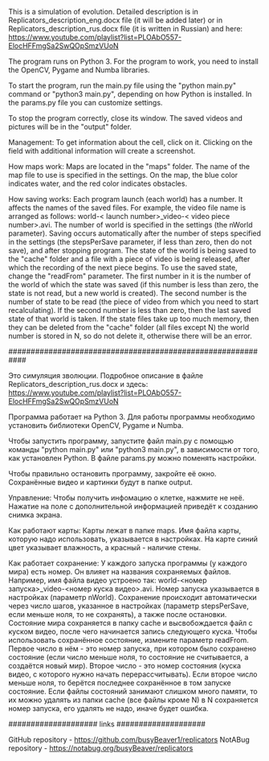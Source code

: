 This is a simulation of evolution. Detailed description is in Replicators_description_eng.docx file (it will be added later) or in Replicators_description_rus.docx file (it is written in Russian) and here: https://www.youtube.com/playlist?list=PLOAbO557-ElocHFFmgSa2SwQOpSmzVUoN

The program runs on Python 3.
For the program to work, you need to install the OpenCV, Pygame and Numba libraries.

To start the program, run the main.py file using the "python main.py" command or "python3 main.py", depending on how Python is installed.
In the params.py file you can customize settings.

To stop the program correctly, close its window.
The saved videos and pictures will be in the "output" folder.

Management:
To get information about the cell, click on it.
Clicking on the field with additional information will create a screenshot.

How maps work:
Maps are located in the "maps" folder. The name of the map file to use is specified in the settings. On the map, the blue color indicates water, and the red color indicates obstacles.

How saving works:
Each program launch (each world) has a number. It affects the names of the saved files. For example, the video file name is arranged as follows: world-< launch number>_video-< video piece number>.avi. The number of world is specified in the settings (the nWorld parameter).
Saving occurs automatically after the number of steps specified in the settings (the stepsPerSave parameter, if less than zero, then do not save), and after stopping program. The state of the world is being saved to the "cache" folder and a file with a piece of video is being released, after which the recording of the next piece begins.
To use the saved state, change the "readFrom" parameter. The first number in it is the number of the world of which the state was saved (if this number is less than zero, the state is not read, but a new world is created). The second number is the number of state to be read (the piece of video from which you need to start recalculating). If the second number is less than zero, then the last saved state of that world is taken.
If the state files take up too much memory, then they can be deleted from the "cache" folder (all files except N) the world number is stored in N, so do not delete it, otherwise there will be an error.

############################################################

Это симуляция зволюции. Подробное описание в файле Replicators_description_rus.docx и здесь: https://www.youtube.com/playlist?list=PLOAbO557-ElocHFFmgSa2SwQOpSmzVUoN

Программа работает на Python 3.
Для работы программы необходимо установить библиотеки OpenCV, Pygame и Numba.

Чтобы запустить программу, запустите файл main.py с помощью команды "python main.py" или "python3 main.py", в зависимости от того, как установлен Python.
В файле params.py можно поменять настройки.

Чтобы правильно остановить программу, закройте её окно.
Cохранённые видео и картинки будут в папке output.

Управление:
Чтобы получить инфомацию о клетке, нажмите не неё. Нажатие на поле с дополнительной информацией приведёт к созданию снимка экрана.

Как работают карты:
Карты лежат в папке maps. Имя файла карты, которую надо использовать, указывается в настройках. На карте синий цвет указывает влажность, а красный - наличие стены.

Как работает сохранение:
У каждого запуска программы (у каждого мира) есть номер. Он влияет на названия сохраняемых файлов. Например, имя файла видео устроено так: world-<номер запуска>_video-<номер куска видео>.avi. Номер запуска указывается в настройках (параметр nWorld).
Сохранение происходит автоматически через число шагов, указанное в настройках (параметр stepsPerSave, если меньше ноля, то не сохранять), а также после остановки. Cостояние мира сохраняется в папку cache и высвобождается файл с куском видео, после чего начинается запись следующего куска.
Чтобы использовать сохранённое состояние, измените параметр readFrom. Первое число в нём - это номер запуска, при котором было сохранено состояние (если число меньше ноля, то состояние не считывается, а создаётся новый мир). Второе число - это номер состояния (куска видео, с которого нужно начать перерассчитывать). Если второе число меньше ноля, то берётся последнее сохранённое в том запуске состояние.
Если файлы состояний занимают слишком много памяти, то их можно удалять из папки cache (все файлы кроме N) в N сохраняется номер запуска, его удалять не надо, иначе будет ошибка.


#################### links ####################

GitHub repository - https://github.com/busyBeaver1/replicators
NotABug repository - https://notabug.org/busyBeaver/replicators
